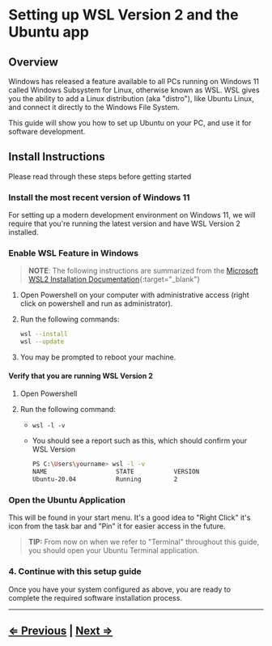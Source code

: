 # Setting up WSL Version 2 and the Ubuntu app

## Overview

Windows has released a feature available to all PCs running on Windows 11 called Windows Subsystem for Linux, otherwise known as WSL. WSL gives you the ability to add a Linux distribution (aka "distro"), like Ubuntu Linux, and connect it directly to the Windows File System.

This guide will show you how to set up Ubuntu on your PC, and use it for software development.

## Install Instructions

Please read through these steps before getting started

### Install the most recent version of Windows 11

For setting up a modern development environment on Windows 11, we will require that you're running the latest version and have WSL Version 2 installed.

### Enable WSL Feature in Windows

> **NOTE**: The following instructions are summarized from the [Microsoft WSL2 Installation Documentation](https://docs.microsoft.com/en-us/windows/wsl/install){:target="_blank"}

1. Open Powershell on your computer with administrative access (right click on powershell and run as administrator).
2. Run the following commands:

   ```bash
   wsl --install
   wsl --update
   ```

3. You may be prompted to reboot your machine.

#### Verify that you are running WSL Version 2

1. Open Powershell
1. Run the following command:

   - `wsl -l -v`
   - You should see a report such as this, which should confirm your WSL Version

     ```bash
     PS C:\Users\yourname> wsl -l -v
     NAME                   STATE           VERSION
     Ubuntu-20.04           Running         2
     ```

### Open the Ubuntu Application

This will be found in your start menu. It's a good idea to "Right Click" it's icon from the task bar and "Pin" it for easier access in the future.

> **TIP:** From now on when we refer to "Terminal" throughout this guide, you should open your Ubuntu Terminal application.

### 4. Continue with this setup guide

Once you have your system configured as above, you are ready to complete the required software installation process.

---

## [⇐ Previous](../../README.md) | [Next ⇒](./README.md)
